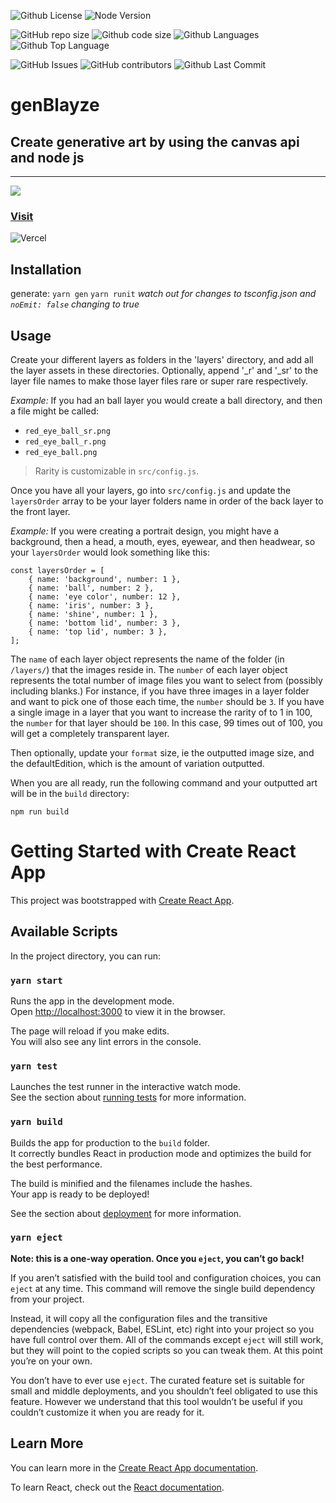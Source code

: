 
<!--- These are examples. See https://shields.io for others or to customize this set of shields. You might want to include dependencies, project status and license info here --->
![Github License](https://img.shields.io/github/license/kiel-h-byrne/genJBlayze)
![Node Version](https://img.shields.io/node/v/canary)

![GitHub repo size](https://img.shields.io/github/repo-size/kiel-h-byrne/genJBlayze)
![Github code size](https://img.shields.io/github/languages/code-size/kiel-h-byrne/genJBlayze)
![Github Languages](https://img.shields.io/github/languages/count/kiel-h-byrne/genJBlayze)
![Github Top Language](https://img.shields.io/github/languages/top/kiel-h-byrne/genJBlayze)

![GitHub Issues](https://img.shields.io/github/issues-raw/kiel-h-byrne/genJBlayze)
![GitHub contributors](https://img.shields.io/github/contributors/kiel-h-byrne/genJBlayze)
![Github Last Commit](https://img.shields.io/github/last-commit/kiel-h-byrne/genJBlayze)

# genBlayze
Create generative art by using the canvas api and node js
---


---

![](https://github.com/tdotholla/genBlayze/blob/main/src/preview.png)
### [Visit](https://jusblayze.kielbyrne.com/)
![Vercel](https://vercelbadge.vercel.app/api/kielbyrne/gen-blayze?style=for-the-badge)

## Installation
generate: `yarn gen`
`yarn runit`
_watch out for changes to tsconfig.json and `noEmit: false` changing to true_

## Usage

Create your different layers as folders in the 'layers' directory, and add all the layer assets in these directories. Optionally, append '_r' and '_sr' to the layer file names to make those layer files rare or super rare respectively. 

*Example:* If you had an ball layer you would create a ball directory, and then a file might be called:

- `red_eye_ball_sr.png`
- `red_eye_ball_r.png`
- `red_eye_ball.png`

> Rarity is customizable in `src/config.js`.

Once you have all your layers, go into `src/config.js` and update the `layersOrder` array to be your layer folders name in order of the back layer to the front layer.

*Example:* If you were creating a portrait design, you might have a background, then a head, a mouth, eyes, eyewear, and then headwear, so your `layersOrder` would look something like this:

```
const layersOrder = [
    { name: 'background', number: 1 },
    { name: 'ball', number: 2 },
    { name: 'eye color', number: 12 },
    { name: 'iris', number: 3 },
    { name: 'shine', number: 1 },
    { name: 'bottom lid', number: 3 },
    { name: 'top lid', number: 3 },
];
```

The `name` of each layer object represents the name of the folder (in `/layers/`) that the images reside in. The `number` of each layer object represents the total number of image files you want to select from (possibly including blanks.) For instance, if you have three images in a layer folder and want to pick one of those each time, the `number` should be `3`. If you have a single image in a layer that you want to increase the rarity of to 1 in 100, the `number` for that layer should be `100`. In this case, 99 times out of 100, you will get a completely transparent layer.

Then optionally, update your `format` size, ie the outputted image size, and the defaultEdition, which is the amount of variation outputted.

When you are all ready, run the following command and your outputted art will be in the `build` directory:

```
npm run build

```



# Getting Started with Create React App

This project was bootstrapped with [Create React App](https://github.com/facebook/create-react-app).

## Available Scripts

In the project directory, you can run:

### `yarn start`

Runs the app in the development mode.\
Open [http://localhost:3000](http://localhost:3000) to view it in the browser.

The page will reload if you make edits.\
You will also see any lint errors in the console.

### `yarn test`

Launches the test runner in the interactive watch mode.\
See the section about [running tests](https://facebook.github.io/create-react-app/docs/running-tests) for more information.

### `yarn build`

Builds the app for production to the `build` folder.\
It correctly bundles React in production mode and optimizes the build for the best performance.

The build is minified and the filenames include the hashes.\
Your app is ready to be deployed!

See the section about [deployment](https://facebook.github.io/create-react-app/docs/deployment) for more information.

### `yarn eject`

**Note: this is a one-way operation. Once you `eject`, you can’t go back!**

If you aren’t satisfied with the build tool and configuration choices, you can `eject` at any time. This command will remove the single build dependency from your project.

Instead, it will copy all the configuration files and the transitive dependencies (webpack, Babel, ESLint, etc) right into your project so you have full control over them. All of the commands except `eject` will still work, but they will point to the copied scripts so you can tweak them. At this point you’re on your own.

You don’t have to ever use `eject`. The curated feature set is suitable for small and middle deployments, and you shouldn’t feel obligated to use this feature. However we understand that this tool wouldn’t be useful if you couldn’t customize it when you are ready for it.

## Learn More

You can learn more in the [Create React App documentation](https://facebook.github.io/create-react-app/docs/getting-started).

To learn React, check out the [React documentation](https://reactjs.org/).



